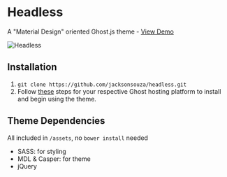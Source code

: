 # Headless
A "Material Design" oriented Ghost.js theme - [View Demo](http://headfullofnothing.com/)

![Headless](https://cloud.githubusercontent.com/assets/3741213/9129710/12e28ed2-3c90-11e5-9794-993b122128c1.png)

## Installation

1. `git clone https://github.com/jacksonsouza/headless.git`
2. Follow [these](https://www.ghostforbeginners.com/how-to-upload-a-theme/) steps for your respective Ghost hosting platform to install and begin using the theme.

## Theme Dependencies

All included in `/assets`, no `bower install` needed

+ SASS: for styling
+ MDL & Casper: for theme
+ jQuery
